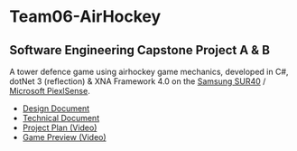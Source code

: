 # Team06-AirHockey

## Software Engineering Capstone Project A &amp; B
A tower defence game using airhockey game mechanics, developed in C#, dotNet 3 (reflection) & XNA Framework 4.0 on the [Samsung SUR40](https://www.samsung.com/us/business/support/owners/product/samsung-sur40-with-microsoft-pixelsense-sur40/) / [Microsoft PiexlSense](https://social.technet.microsoft.com/wiki/contents/articles/13616.pixelsense.aspx).

- [Design Document](https://github.com/ChrisJong/TD-Airhockey/blob/master/_documentation/TD%20Airhockey%20-%20Game%20Design%20Document.pdf)
- [Technical Document](https://github.com/ChrisJong/TD-Airhockey/blob/master/_documentation/TD%20Airhockey%20-%20Technical%20Document.pdf)
- [Project Plan (Video)](https://vimeo.com/192577024)
- [Game Preview (Video)](https://vimeo.com/192577567)
